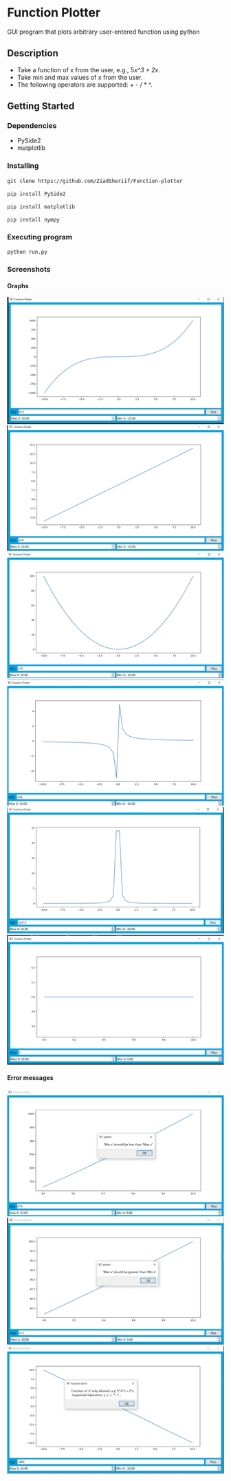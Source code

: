  # Function  Plotter

GUI program that plots arbitrary user-entered function using python

## Description
* Take a function of x from the user, e.g., 5*x^3 + 2*x. 
* Take min and max values of x from the user. 
* The following operators are supported: + - / * ^.

## Getting Started

### Dependencies

* PySide2
* matplotlib

### Installing

```
git clone https://github.com/ZiadSheriif/Function-plotter 
```

```
pip install PySide2
```

```
pip install matplotlib
```

```
pip install nympy
```

### Executing program

```
python run.py
```
### Screenshots

#### Graphs

![graph1](/images/Screenshot1.png)
![graph2](/images/Screenshot2.png)
![graph3](images/Screenshot3.png)
![graph4](images/Screenshot4.png)
![graph5](images/Screenshot5.png)
![graph6](images/Screenshot6.png)


#### Error messages
![MinX](images/Screenshot7.png)
![MaxX](images/Screenshot8.png)
![Function](images/Screenshot9.png)
